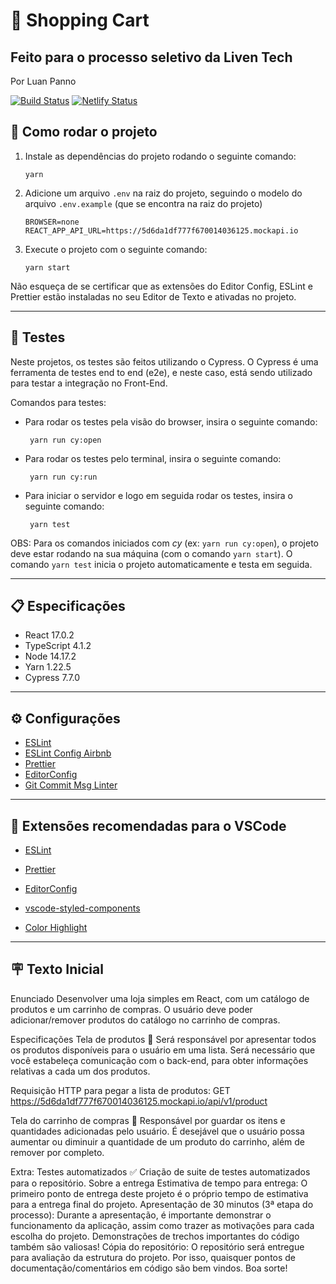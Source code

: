 # 🚀 Shopping Cart

## Feito para o processo seletivo da Liven Tech

Por Luan Panno

[![Build Status](https://www.travis-ci.com/luanpanno/teste-liven.svg?token=5qXE3ZkgbPXsh4vZ5czV&branch=main)](https://www.travis-ci.com/luanpanno/teste-liven) [![Netlify Status](https://api.netlify.com/api/v1/badges/e8f5336e-6f80-43ee-a474-795f63991345/deploy-status)](https://app.netlify.com/sites/shopping-cart-lp/deploys)

## 🔧 Como rodar o projeto

1.  Instale as dependências do projeto rodando o seguinte comando:

        yarn

2.  Adicione um arquivo `.env` na raiz do projeto, seguindo o modelo do arquivo `.env.example` (que se encontra na raiz do projeto)

        BROWSER=none
        REACT_APP_API_URL=https://5d6da1df777f670014036125.mockapi.io

3.  Execute o projeto com o seguinte comando:

        yarn start

Não esqueça de se certificar que as extensões do Editor Config, ESLint e Prettier estão instaladas no seu Editor de Texto e ativadas no projeto.

<hr />

## 🔎 Testes

Neste projetos, os testes são feitos utilizando o Cypress. O Cypress é uma ferramenta de testes end to end (e2e), e neste caso, está sendo utilizado para testar a integração no Front-End.

Comandos para testes:

- Para rodar os testes pela visão do browser, insira o seguinte comando:

       yarn run cy:open

- Para rodar os testes pelo terminal, insira o seguinte comando:

       yarn run cy:run

- Para iniciar o servidor e logo em seguida rodar os testes, insira o seguinte comando:

       yarn test

OBS: Para os comandos iniciados com _cy_ (ex: `yarn run cy:open`), o projeto deve estar rodando na sua máquina (com o comando `yarn start`). O comando `yarn test` inicia o projeto automaticamente e testa em seguida.

<hr />

## 📋 Especificações

- React 17.0.2
- TypeScript 4.1.2
- Node 14.17.2
- Yarn 1.22.5
- Cypress 7.7.0

<hr />

## ⚙️ Configurações

- [ESLint](https://eslint.org/)
- [ESLint Config Airbnb](https://github.com/airbnb/javascript)
- [Prettier](https://prettier.io/)
- [EditorConfig](https://editorconfig.org/)
- [Git Commit Msg Linter](https://github.com/legend80s/commit-msg-linter#readme)

<hr />

## 📝︎ Extensões recomendadas para o VSCode

- [ESLint](https://marketplace.visualstudio.com/items?itemName=dbaeumer.vscode-eslint)

- [Prettier](https://marketplace.visualstudio.com/items?itemName=esbenp.prettier-vscode)

- [EditorConfig](https://marketplace.visualstudio.com/items?itemName=EditorConfig.EditorConfig)

- [vscode-styled-components](https://marketplace.visualstudio.com/items?itemName=jpoissonnier.vscode-styled-components)

- [Color Highlight](https://marketplace.visualstudio.com/items?itemName=naumovs.color-highlight)

<hr />

## 🪧 Texto Inicial

Enunciado
Desenvolver uma loja simples em React, com um catálogo de produtos e um carrinho de compras. O usuário deve poder adicionar/remover produtos do catálogo no carrinho de compras.

Especificações
Tela de produtos 🎁
Será responsável por apresentar todos os produtos disponíveis para o usuário em uma lista. Será necessário que você estabeleça comunicação com o back-end, para obter informações relativas a cada um dos produtos.

Requisição HTTP para pegar a lista de produtos: GET https://5d6da1df777f670014036125.mockapi.io/api/v1/product

Tela do carrinho de compras 🛒
Responsável por guardar os itens e quantidades adicionadas pelo usuário. É desejável que o usuário possa aumentar ou diminuir a quantidade de um produto do carrinho, além de remover por completo.

Extra: Testes automatizados ✅
Criação de suite de testes automatizados para o repositório.
Sobre a entrega
Estimativa de tempo para entrega: O primeiro ponto de entrega deste projeto é o próprio tempo de estimativa para a entrega final do projeto.
Apresentação de 30 minutos (3ª etapa do processo): Durante a apresentação, é importante demonstrar o funcionamento da aplicação, assim como trazer as motivações para cada escolha do projeto. Demonstrações de trechos importantes do código também são valiosas!
Cópia do repositório: O repositório será entregue para avaliação da estrutura do projeto. Por isso, quaisquer pontos de documentação/comentários em código são bem vindos.
Boa sorte!
